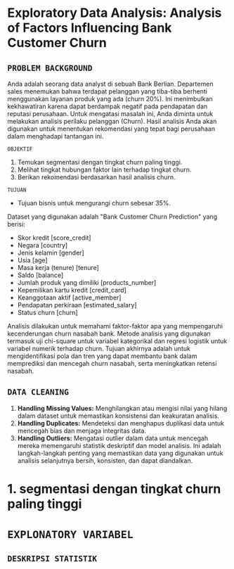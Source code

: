 # Exploratory Data Analysis: Analysis of Factors Influencing Bank Customer Churn

## ``` PROBLEM BACKGROUND ```

Anda adalah seorang data analyst di sebuah Bank Berlian. 
Departemen sales menemukan bahwa terdapat pelanggan yang tiba-tiba berhenti menggunakan layanan produk yang ada (churn 20%). 
Ini menimbulkan kekhawatiran karena dapat berdampak negatif pada pendapatan dan reputasi perusahaan.
Untuk mengatasi masalah ini, Anda diminta untuk melakukan analisis perilaku pelanggan (Churn). 
Hasil analisis Anda akan digunakan untuk menentukan rekomendasi yang tepat bagi perusahaan dalam menghadapi tantangan ini.

``` OBJEKTIF ```
1. Temukan segmentasi dengan tingkat churn paling tinggi.
2. Melihat tingkat hubungan faktor lain terhadap tingkat churn.
3. Berikan rekomendasi berdasarkan hasil analisis churn.

``` TUJUAN ```
- Tujuan bisnis untuk mengurangi churn sebesar 35%.

Dataset yang digunakan adalah "Bank Customer Churn Prediction" yang berisi:
- Skor kredit [score_credit]
- Negara [country]
- Jenis kelamin [gender]
- Usia [age]
- Masa kerja (tenure) [tenure]
- Saldo [balance]
- Jumlah produk yang dimiliki [products_number]
- Kepemilikan kartu kredit [credit_card]
- Keanggotaan aktif [active_member]
- Pendapatan perkiraan [estimated_salary]
- Status churn [churn]

Analisis dilakukan untuk memahami faktor-faktor apa yang mempengaruhi kecenderungan churn nasabah bank. Metode analisis yang digunakan termasuk uji chi-square untuk variabel kategorikal dan regresi logistik untuk variabel numerik terhadap churn. Tujuan akhirnya adalah untuk mengidentifikasi pola dan tren yang dapat membantu bank dalam memprediksi dan mencegah churn nasabah, serta meningkatkan retensi nasabah.

## ```DATA CLEANING```
1. **Handling Missing Values:** Menghilangkan atau mengisi nilai yang hilang dalam dataset untuk memastikan konsistensi dan keakuratan analisis.
2. **Handling Duplicates:** Mendeteksi dan menghapus duplikasi data untuk mencegah bias dan menjaga integritas data.
3. **Handling Outliers:** Mengatasi outlier dalam data untuk mencegah mereka memengaruhi statistik deskriptif dan model analisis.
Ini adalah langkah-langkah penting yang memastikan data yang digunakan untuk analisis selanjutnya bersih, konsisten, dan dapat diandalkan.



# **1. segmentasi dengan tingkat churn paling tinggi**
# ```EXPLONATORY VARIABEL```
## `DESKRIPSI STATISTIK`

